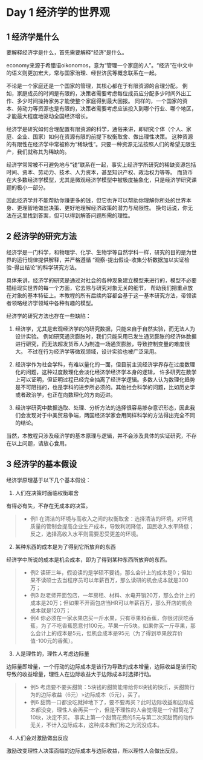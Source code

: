 # Day 1 经济学的世界观

## 1  经济学是什么

要解释经济学是什么，首先需要解释“经济”是什么。

economy来源于希腊语oikonomos，意为“管理一个家庭的人”。“经济”在中文中的语义则更加宏大，常与国家治理、经世济民等概念联系在一起。

不论是一个家庭还是一个国家的管理，其核心都在于有限资源的合理分配。
例如，家庭成员的时间是有限的，决策者需要考虑每位成员应分配多少时间外出工作、多少时间操持家务才能使整个家庭得到最大回报。
同样的，一个国家的资本、劳动力等资源也是有限的，决策者需要考虑应该投入到哪个行业、哪个地区，才能最大程度地驱动全国经济增长。

经济学是研究如何合理配置有限资源的科学，通俗来讲，即研究个体（个人、家庭、企业、国家）如何在资源有限的前提下权衡取舍、做出理性决策。
这种资源的有限性在经济学中常被称为“稀缺性”。只要一种资源无法按照人们的希望无限生产，我们就称其为稀缺的。

经济学常常被不可避免地与“钱”联系在一起，事实上经济学所研究的稀缺资源包括时间、资本、劳动力、技术、人力资本，甚至知识产权、政治权力等等。
而货币在大多数经济学模型，尤其是微观经济学模型中被极度抽象化，只是经济学研究课题的极小一部分。

因此经济学并不能帮助你赚更多的钱，但它也许可以帮助你理解你所处的世界本身、更理智地做出决策、更好地理解经济政策的潜力与局限性。
换句话说，你无法在这里找到答案，但可以得到解答问题所需的理性。

## 2  经济学的研究方法

 经济学是一门科学，和物理学、化学、生物学等自然学科一样，研究的目的是为世界的运行规律提供解释，并严格遵循
“观察-提出假设-收集分析数据加以实证检验-得出结论”的科学研究方法。

具体来讲，经济学的研究是通过对社会的各种现象建立模型来进行的，模型不必要描绘现实世界的每一个方面，它去除与研究对象无关的细节，
帮助我们把重点放在对象的基本特征上。本教程的所有后续内容都会基于这一基本研究方法，带领读者领略经济学领域中各种有趣的模型。

经济学的研究方法也存在一些缺陷：
1. 经济学，尤其是宏观经济学的的研究数据，只能来自于自然实验，而无法人为设计实验。
例如研究通货膨胀时，我们只能采用已发生通货膨胀的经济体数据进行研究，而无法超发货币人为制造一场通货膨胀，导致控制变量的难度很大。
不过在行为经济学等微观领域，设计实验也被广泛采用。

2. 经济学作为社会学科，有难以量化的一面，但目前主流经济学界存在过度数理化的问题，这种过度数理化会淡化经济学经济学本身的逻辑，
许多研究在数学上可以证明，但证明过程已经完全抽离了经济学逻辑。多数人认为数理化趋势是不可阻挡的，也是学科的进步所必须的。其他社会科学的问题，比如历史学或者政治学，也正在向数理化的方向迈进。

3. 经济学研究中数据选取、处理、分析方法的选择很容易掺杂意识形态，因此我们会发现对于中美贸易争端，两国经济学家会用同样科学的方法得出完全不同的结论。

当然，本教程只涉及经济学的基本原理与逻辑，并不会涉及具体的实证研究，不存在以上问题，请放心食用。

## 3  经济学的基本假设

经济学原理基于以下几个基本假设：

1. 人们在决策时面临权衡取舍

有得必有失，不存在无成本的决策。
>* 例1 在清洁的环境与高收入之间的权衡取舍：选择清洁的环境，对环境质量的管制会提高企业生产成本，导致利润降低，国民收入水平降低；
反之，选择高收入水平则需要忍受更差的环境。

2. 某种东西的成本是为了得到它所放弃的东西

经济学中所说的成本是机会成本，即为了得到某种东西所放弃的东西。
>* 例2 读研三年，假设读的是学硕不要钱，那么会计上的成本是0；但如果不读硕士去当程序员可以年薪百万，那么读研的机会成本就是300万；
>* 例3 赵老师开面包店，一年房租、材料、水电开销20万，那么会计上的成本是20万；但如果不开面包店当HR可以年薪百万，那么开店的机会成本就是120万；
>* 例4 你必须在一家水果店买一斤水果，只有苹果和香蕉，你很讨厌吃香蕉，为了不吃香蕉愿意付100元，苹果一斤5块。如果你买一斤苹果，那么会计上的成本是5元，但机会成本是95元（为了得到苹果放弃价值-100元的香蕉）。

3. 人是理性的，理性人考虑边际量

边际量即增量，一个行动的边际成本是该行为导致的成本增量，边际收益是该行动导致的收益增量，理性人在边际收益大于边际成本时选择行动。
>* 例5 考虑要不要买甜筒：5块钱的甜筒能带给你6块钱的快乐，买甜筒行为的边际收益（6元）>边际成本（5元），买了。
>* 例6 甜筒一口都没吃就掉地下了，要不要再买？此时边际收益和边际成本都没变，理性人会再买一个，但是不理性的人会觉得是一个甜筒花了10块，决定不买。
事实上第一个甜筒花费的5元与第二次买甜筒的动作无关，不计入边际成本，这种成本我们称之为沉没成本。

4. 人们会对激励做出反应

激励改变理性人决策面临的边际成本与边际收益，所以理性人会做出反应。
